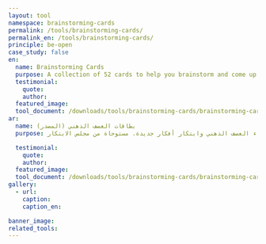```yaml
---
layout: tool
namespace: brainstorming-cards
permalink: /tools/brainstorming-cards/
permalink_en: /tools/brainstorming-cards/
principle: be-open
case_study: false
en:
  name: Brainstorming Cards
  purpose: A collection of 52 cards to help you brainstorm and come up with new ideas. (<a href="https://www.boardofinnovation.com/tools/brainstorm-cards/">Adapted from the Board of Innovation</a>)
  testimonial:
    quote:
    author:
  featured_image:
  tool_document: /downloads/tools/brainstorming-cards/brainstorming-cards-en.pdf
ar:
  name: بطاقات العصف الذهني (المصدر)
  purpose: مجموعة مكوّنة من 52 بطاقة تساعدك في إجراء العصف الذهني وابتكار أفكار جديدة. مستوحاة من مجلس الابتكار (<a href="https://www.boardofinnovation.com/tools/brainstorm-cards/">Board of Innovation</a>)

  testimonial:
    quote:
    author:
  featured_image:
  tool_document: /downloads/tools/brainstorming-cards/brainstorming-cards-ar.pdf
gallery:
  - url:
    caption:
    caption_en:

banner_image:
related_tools:
---
```

